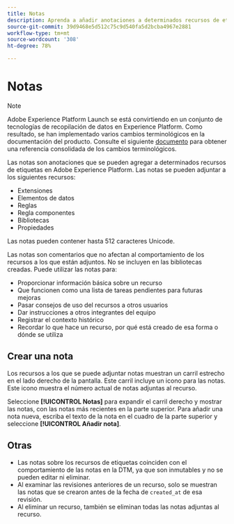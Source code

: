 ```yaml
---
title: Notas
description: Aprenda a añadir anotaciones a determinados recursos de etiquetas en Adobe Experience Platform.
source-git-commit: 39d9468e5d512c75c9d540fa5d2bcba4967e2881
workflow-type: tm+mt
source-wordcount: '308'
ht-degree: 78%

---
```


# Notas

>[!NOTE]
>
>Adobe Experience Platform Launch se está convirtiendo en un conjunto de tecnologías de recopilación de datos en Experience Platform. Como resultado, se han implementado varios cambios terminológicos en la documentación del producto. Consulte el siguiente [documento](../../term-updates.md) para obtener una referencia consolidada de los cambios terminológicos.

Las notas son anotaciones que se pueden agregar a determinados recursos de etiquetas en Adobe Experience Platform. Las notas se pueden adjuntar a los siguientes recursos:

* Extensiones
* Elementos de datos
* Reglas
* Regla componentes
* Bibliotecas
* Propiedades

Las notas pueden contener hasta 512 caracteres Unicode.

Las notas son comentarios que no afectan al comportamiento de los recursos a los que están adjuntos. No se incluyen en las bibliotecas creadas. Puede utilizar las notas para:

* Proporcionar información básica sobre un recurso
* Que funcionen como una lista de tareas pendientes para futuras mejoras
* Pasar consejos de uso del recursos a otros usuarios
* Dar instrucciones a otros integrantes del equipo
* Registrar el contexto histórico
* Recordar lo que hace un recurso, por qué está creado de esa forma o dónde se utiliza

## Crear una nota

Los recursos a los que se puede adjuntar notas muestran un carril estrecho en el lado derecho de la pantalla. Este carril incluye un icono para las notas. Este icono muestra el número actual de notas adjuntas al recurso.

Seleccione **[!UICONTROL Notas]** para expandir el carril derecho y mostrar las notas, con las notas más recientes en la parte superior. Para añadir una nota nueva, escriba el texto de la nota en el cuadro de la parte superior y seleccione **[!UICONTROL Añadir nota]**.

## Otras

* Las notas sobre los recursos de etiquetas coinciden con el comportamiento de las notas en la DTM, ya que son inmutables y no se pueden editar ni eliminar.
* Al examinar las revisiones anteriores de un recurso, solo se muestran las notas que se crearon antes de la fecha de `created_at` de esa revisión.
* Al eliminar un recurso, también se eliminan todas las notas adjuntas al recurso.
